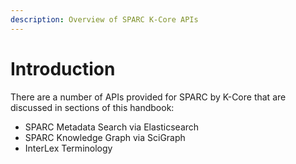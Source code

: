 ```yaml
---
description: Overview of SPARC K-Core APIs
---
```


# Introduction

There are a number of APIs provided for SPARC by K-Core that are discussed in sections of this handbook:

* SPARC Metadata Search via Elasticsearch
* SPARC Knowledge Graph via SciGraph
* InterLex Terminology
